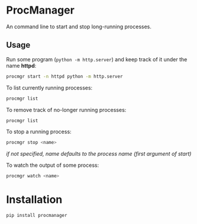 # ProcManager

An command line to start and stop long-running processes.

## Usage

Run some program (`python -m http.server`) and keep track of it under the name **httpd**:
```bash
procmgr start -n httpd python -m http.server
```

To list currently running processes:

```bash
procmgr list
```
To remove track of no-longer running processes:

```bash
procmgr list
```
To stop a running process:

```bash
procmgr stop <name>
```

*if not specified, name defaults to the process name (first argument of start)*

To watch the output of some process:

```bash
procmgr watch <name>
```

# Installation
```pip install procmanager```

